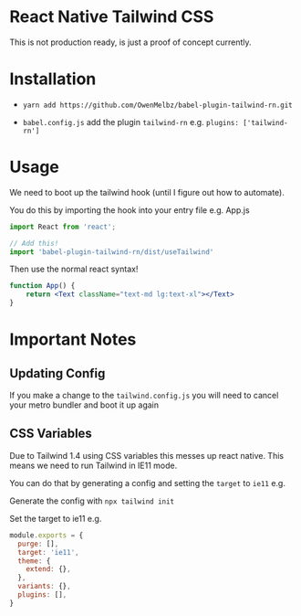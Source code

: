 # React Native Tailwind CSS

This is not production ready, is just a proof of concept currently.

# Installation

- `yarn add https://github.com/OwenMelbz/babel-plugin-tailwind-rn.git`

- `babel.config.js` add the plugin `tailwind-rn` e.g. `plugins: ['tailwind-rn']`

# Usage

We need to boot up the tailwind hook (until I figure out how to automate).

You do this by importing the hook into your entry file e.g. App.js

```js
import React from 'react';

// Add this!
import 'babel-plugin-tailwind-rn/dist/useTailwind'
```

Then use the normal react syntax!

```jsx
function App() {
    return <Text className="text-md lg:text-xl"></Text>
}
```

# Important Notes

## Updating Config

If you make a change to the `tailwind.config.js` you will need to cancel your metro bundler and boot it up again

## CSS Variables

Due to Tailwind 1.4 using CSS variables this messes up react native. This means we need to run Tailwind in IE11 mode.

You can do that by generating a config and setting the `target` to `ie11` e.g.

Generate the config with `npx tailwind init`

Set the target to ie11 e.g.

```js
module.exports = {
  purge: [],
  target: 'ie11',
  theme: {
    extend: {},
  },
  variants: {},
  plugins: [],
}
````
